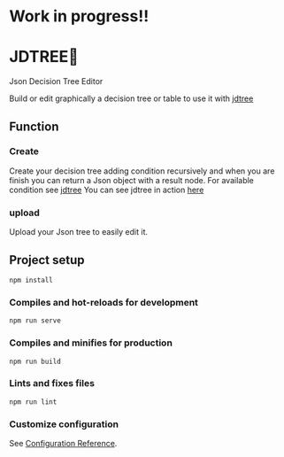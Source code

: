 # Work in progress!!
#  JDTREE🌴
Json Decision Tree Editor

Build or edit graphically a decision tree or table to use it with [jdtree](https://github.com/mattskinosix/jdtree)

## Function
### Create
Create your decision tree adding condition recursively and when you are finish you can return a Json object with a result node.
For available condition see [jdtree](https://github.com/mattskinosix/jdtree)
You can see jdtree in action [here](https://newagent-43b28.web.app/#/) 
### upload
Upload your Json tree to easily edit it.

## Project setup
```
npm install
```

### Compiles and hot-reloads for development
```
npm run serve
```

### Compiles and minifies for production
```
npm run build
```

### Lints and fixes files
```
npm run lint
```

### Customize configuration
See [Configuration Reference](https://cli.vuejs.org/config/).
